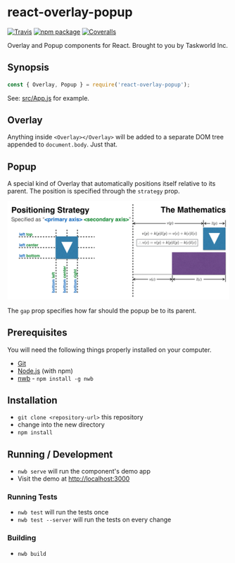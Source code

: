 # react-overlay-popup

[![Travis][build-badge]][build]
[![npm package][npm-badge]][npm]
[![Coveralls][coveralls-badge]][coveralls]

Overlay and Popup components for React. Brought to you by Taskworld Inc.


Synopsis
--------

```jsx
const { Overlay, Popup } = require('react-overlay-popup');
```

See: [src/App.js](src/App.js) for example.


Overlay
-------

Anything inside `<Overlay></Overlay>` will be added to a separate DOM tree appended to `document.body`.
Just that.


Popup
-----

A special kind of Overlay that automatically positions itself relative to its parent.
The position is specified through the `strategy` prop.

![The strategy and the formula behind the magic.](docs/magic.png)

The `gap` prop specifies how far should the popup be to its parent.



## Prerequisites

You will need the following things properly installed on your computer.

* [Git](http://git-scm.com/)
* [Node.js](http://nodejs.org/) (with npm)
* [nwb](https://github.com/insin/nwb/) - `npm install -g nwb`


## Installation

* `git clone <repository-url>` this repository
* change into the new directory
* `npm install`


## Running / Development

* `nwb serve` will run the component's demo app
* Visit the demo at [http://localhost:3000](http://localhost:3000)


### Running Tests

* `nwb test` will run the tests once
* `nwb test --server` will run the tests on every change


### Building

* `nwb build`

[build-badge]: https://img.shields.io/travis/taskworld/react-overlay-popup/master.svg?style=flat-square
[build]: https://travis-ci.org/taskworld/react-overlay-popup

[npm-badge]: https://img.shields.io/npm/v/react-overlay-popup.svg?style=flat-square
[npm]: https://www.npmjs.org/package/react-overlay-popup

[coveralls-badge]: https://img.shields.io/coveralls/taskworld/react-overlay-popup/master.svg?style=flat-square
[coveralls]: https://coveralls.io/github/taskworld/react-overlay-popup
